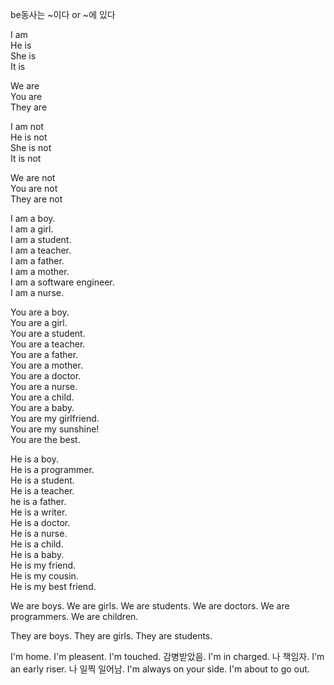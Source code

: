 be동사는 ~이다 or ~에 있다

I am  
He is  
She is  
It is  

We are  
You are  
They are  

I am not  
He is not  
She is not  
It is not  

We are not  
You are not  
They are not  

I am a boy.  
I am a girl.  
I am a student.  
I am a teacher.  
I am a father.  
I am a mother.  
I am a software engineer.  
I am a nurse.  

You are a boy.  
You are a girl.  
You are a student.  
You are a teacher.  
You are a father.  
You are a mother.  
You are a doctor.  
You are a nurse.  
You are a child.  
You are a baby.  
You are my girlfriend.  
You are my sunshine!  
You are the best.  

He is a boy.  
He is a programmer.  
He is a student.  
He is a teacher.  
he is a father.  
He is a writer.  
He is a doctor.  
He is a nurse.  
He is a child.  
He is a baby.  
He is my friend.  
He is my cousin.   
He is my best friend.  

We are boys.
We are girls.
We are students.
We are doctors.
We are programmers.
We are children.

They are boys.
They are girls.
They are students.

I'm home.
I'm pleasent.
I'm touched. 감병받았음.
I'm in charged. 나 책임자.
I'm an early riser. 나 일찍 일어남.
I'm always on your side.
I'm about to go out.

